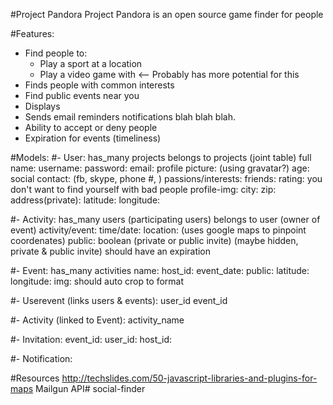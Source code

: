 #Project Pandora
Project Pandora is an open source game finder for people      
    
#Features:
- Find people to:
    + Play a sport at a location
    + Play a video game with <-- Probably has more potential for this
- Finds people with common interests
- Find public events near you
- Displays
- Sends email reminders notifications blah blah blah.
- Ability to accept or deny people
- Expiration for events (timeliness)

#Models:
#- User:
    has_many projects
    belongs to projects (joint table)
    full name:
    username:
    password:
    email:
    profile picture: (using gravatar?)
    age: 
    social contact: (fb, skype, phone #, )
    passions/interests:
    friends:
    rating: you don't want to find yourself with bad people
    profile-img:
    city:
    zip:
    address(private):
    latitude:
    longitude:

#- Activity:
    has_many users (participating users)
    belongs to user (owner of event)
    activity/event:
    time/date:
    location: (uses google maps to pinpoint coordenates)
    public: boolean (private or public invite)
    (maybe hidden, private & public invite)
    should have an expiration

#- Event:
    has_many activities
    name:
    host_id:
    event_date:
    public:
    latitude:
    longitude:
    img: should auto crop to format

#- Userevent (links users & events):
    user_id
    event_id

#- Activity (linked to Event):
    activity_name

#- Invitation:
    event_id:
    user_id:
    host_id:

#- Notification:

#Resources
http://techslides.com/50-javascript-libraries-and-plugins-for-maps
Mailgun API# social-finder
